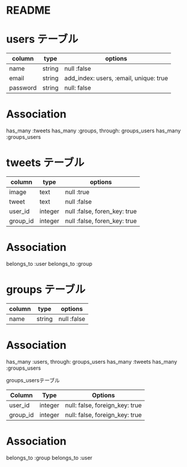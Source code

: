 # README

# users テーブル

|column|type|options|
|------|----|-------|
|name|string|null :false|
|email|string|add_index: users, :email, unique: true|
|password|string|null: false|

# Association
has_many :tweets
has_many :groups, through: groups_users
has_many :groups_users

# tweets テーブル

|column|type|options|
|------|----|-------|
|image|text|null :true|
|tweet|text|null :false|
|user_id|integer|null :false, foren_key: true|
|group_id|integer|null :false, foren_key: true|


# Association

belongs_to :user
belongs_to :group

# groups テーブル

|column|type|options|
|------|----|-------|
|name|string|null :false|

# Association
has_many :users, through: groups_users
has_many :tweets
has_many :groups_users

groups_usersテーブル

|Column|Type|Options|
|------|----|-------|
|user_id|integer|null: false, foreign_key: true|
|group_id|integer|null: false, foreign_key: true|

# Association
belongs_to :group
belongs_to :user